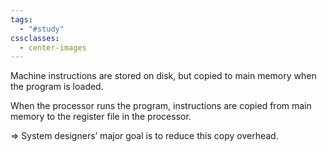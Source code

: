 ```yaml
---
tags:
  - "#study"
cssclasses:
  - center-images
---
```

Machine instructions are stored on disk, but copied to main memory when the program is loaded.

When the processor runs the program, instructions are copied from main memory to the register file in the processor.

=> System designers’ major goal is to reduce this copy overhead.